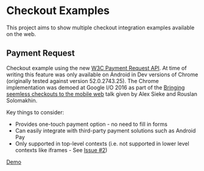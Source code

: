 # Checkout Examples
This project aims to show multiple checkout integration examples available on the web.

## Payment Request
Checkout example using the new [W3C Payment Request API](https://www.w3.org/TR/payment-request/). At time of writing this feature was only available on Android in Dev versions of Chrome (originally tested against version 52.0.2743.25). The Chrome implementation was demoed at Google I/O 2016 as part of the [Bringing seemless checkouts to the mobile web](https://www.youtube.com/watch?v=yelPlCVZLEE&index=19&list=PLNYkxOF6rcIDz1TzmmMRBC-kd8zPRTQIP) talk given by Alex Sieke and Rouslan Solomakhin.

Key things to consider:
* Provides one-touch payment option - no need to fill in forms
* Can easily integrate with third-party payment solutions such as Android Pay
* Only supported in top-level contexts (i.e. not supported in lower level contexts like iframes - See [Issue #2](https://github.com/w3c/browser-payment-api/issues/2))

[Demo](https://zdoc01.github.io/checkout-examples/payment-request/index.html)